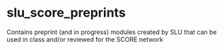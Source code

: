 # slu_score_preprints
Contains preprint (and in progress) modules  created by SLU that can be used in class and/or reviewed for the SCORE network

